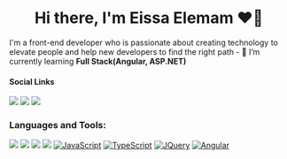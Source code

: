 <h1 align="center">Hi there, I'm Eissa Elemam ❤👋</h1>
  I'm a front-end developer who is passionate about creating technology to elevate people and help new developers to find the right path
- 🌱 I’m currently learning <strong>Full Stack(Angular, ASP.NET)</strong>

<p >
    <h4>Social Links</h4>
    <a href="https://eissa44.github.io/My-Portfolio/"><img src="https://img.shields.io/badge/Portfolio-%23000000.svg?&style=for-the-badge"></a>
    <a href="https://www.linkedin.com/in/eissa-elemam-376734269/"><img src="https://img.shields.io/badge/linkedin-%230077B5.svg?&style=for-the-badge&logo=linkedin&logoColor=white"></a>
    <a href="https://www.instagram.com/eissaelemam/"><img src="https://img.shields.io/badge/instagram-%23E4405F.svg?&style=for-the-badge&logo=instagram&logoColor=white"></a>
<!--     <a href="https://twitter.com/mohamed_abusrea"><img src="https://img.shields.io/badge/twitter-%231DA1F2.svg?&style=for-the-badge&logo=twitter&logoColor=white"></a> -->
  </p>



  <h3>Languages and Tools:</h3>

<div display="flex">


  <!-- ///// -->
<img src = "https://img.shields.io/badge/-HTML5-E34F26?style=flat&logo=html5&logoColor=white"> <img src = "https://img.shields.io/badge/-CSS3-1572B6?style=flat&logo=css3&logoColor=white">
<img src="https://img.shields.io/badge/-Bootstrap-563D7C?style=flat&logo=bootstrap&logoColor=white">
<img src="https://img.shields.io/badge/-Sass-cc6699?style=flat&logo=sass&logoColor=ffffff">
[![JavaScript](https://img.shields.io/badge/-JavaScript-black?style=flat-square&logo=javascript&link=https://github.com/LuizCarlosAbbott/)](https://github.com/LuizCarlosAbbott/)
[![TypeScript](https://img.shields.io/badge/-TypeScript-007ACC?style=flat-square&logo=typescript&link=https://github.com/LuizCarlosAbbott/)](https://github.com/LuizCarlosAbbott/)
[![JQuery](https://img.shields.io/badge/-JQuery-blue?style=flat&logo=jquery&link=https://github.com/BRdhanani)](https://github.com/BRdhanani) 
[![Angular](https://img.shields.io/badge/-Angular-DD0031?style=flat-square&logo=angular&link=https://github.com/LuizCarlosAbbott/)](https://github.com/LuizCarlosAbbott/)
</div>
<!--
<p align="center">
</p>
 -->
<!--
**Eissa44/Eissa44** is a ✨ _special_ ✨ repository because its `README.md` (this file) appears on your GitHub profile.

Here are some ideas to get you started:

- 🔭 I’m currently working on ...
- 🌱 I’m currently learning ...
- 👯 I’m looking to collaborate on ...
- 🤔 I’m looking for help with ...
- 💬 Ask me about ...
- 📫 How to reach me: ...
- 😄 Pronouns: ...
- ⚡ Fun fact: ...
-->
